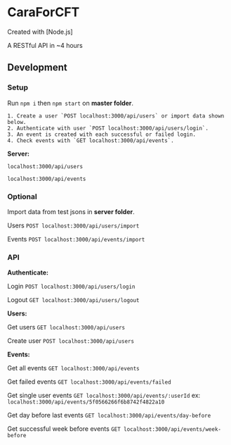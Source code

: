 # CaraForCFT

Created with [Node.js]

A RESTful API in ~4 hours

## Development

### Setup

Run `npm i` then `npm start` on **master folder**.

	1. Create a user `POST localhost:3000/api/users` or import data shown below.
	2. Authenticate with user `POST localhost:3000/api/users/login`.
	3. An event is created with each successful or failed login.
	4. Check events with `GET localhost:3000/api/events`.

**Server:**

`localhost:3000/api/users`

`localhost:3000/api/events`

### Optional
Import data from test jsons in **server folder**.

Users `POST localhost:3000/api/users/import`

Events `POST localhost:3000/api/events/import`

### API

**Authenticate:**

Login `POST localhost:3000/api/users/login`

Logout `GET localhost:3000/api/users/logout`

**Users:**

Get users `GET localhost:3000/api/users`

Create user `POST localhost:3000/api/users`

**Events:**

Get all events `GET localhost:3000/api/events`

Get failed events `GET localhost:3000/api/events/failed`

Get single user events `GET localhost:3000/api/events/:userId` ex: `localhost:3000/api/events/5f0566266f6b8742f4822a10`

Get day before last events `GET localhost:3000/api/events/day-before`

Get successful week before events `GET localhost:3000/api/events/week-before`
